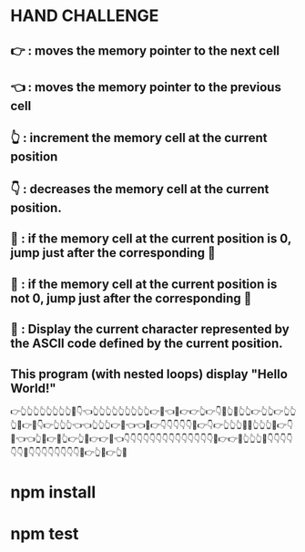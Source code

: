 # HAND CHALLENGE
##  👉 : moves the memory pointer to the next cell
##  👈 : moves the memory pointer to the previous cell
##  👆 : increment the memory cell at the current position
##  👇 : decreases the memory cell at the current position.
##  🤜 : if the memory cell at the current position is 0, jump just after the corresponding 🤛
##  🤛 : if the memory cell at the current position is not 0, jump just after the corresponding 🤜
##  👊 : Display the current character represented by the ASCII code defined by the current position.

## This program (with nested loops) display "Hello World!"
👉👆👆👆👆👆👆👆👆🤜👇👈👆👆👆👆👆👆👆👆👆👉🤛👈👊👉👉👆👉👇🤜👆🤛👆👆👉👆👆👉👆👆👆🤜👉🤜👇👉👆👆👆👈👈👆👆👆👉🤛👈👈🤛👉👇👇👇👇👇👊👉👇👉👆👆👆👊👊👆👆👆👊👉👇👊👈👈👆🤜👉🤜👆👉👆🤛👉👉🤛👈👇👇👇👇👇👇👇👇👇👇👇👇👇👇👊👉👉👊👆👆👆👊👇👇👇👇👇👇👊👇👇👇👇👇👇👇👇👊👉👆👊👉👆👊

# npm install
# npm test
